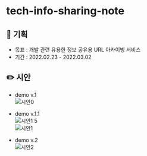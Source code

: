 # tech-info-sharing-note
## :pencil: 기획 
- 목표 : 개발 관련 유용한 정보 공유용 URL 아카이빙 서비스
- 기간 : 2022.02.23 - 2022.03.02
     
## :pencil2: 시안
- demo v.1      
![시안0](https://user-images.githubusercontent.com/93389773/155470792-00c78710-1ef1-4329-a118-13dc00a65f29.png)
      
- demo v.1.1     
![시안1 5](https://user-images.githubusercontent.com/93389773/155470819-85258dc7-a87a-49ea-b26e-1cc924b34d65.png)      
![시안1](https://user-images.githubusercontent.com/93389773/155470807-d791fb92-9de8-45e5-83d9-70e902d7b266.png)      

- demo v.2     
![시안2](https://user-images.githubusercontent.com/93389773/155470839-a1cbf815-c88e-45e1-9fa8-ca52c333fd1a.png)

